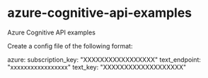 # azure-cognitive-api-examples
Azure Cognitive API examples

Create a config file of the following format:

azure: 
  subscription_key: "XXXXXXXXXXXXXXXXX"
  text_endpoint: "xxxxxxxxxxxxxxxxx"
  text_key: "XXXXXXXXXXXXXXXXXXX"